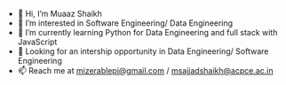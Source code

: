 - 👋 Hi, I’m Muaaz Shaikh
- 👀 I’m interested in Software Engineering/ Data Engineering
- 🌱 I’m currently learning Python for Data Engineering and full stack with JavaScript
- 👯 Looking for an intership opportunity in Data Engineering/ Software Engineering
- 📫 Reach me at mizerablepi@gmail.com / msajjadshaikh@acpce.ac.in

<!---
mizerablepi/mizerablepi is a ✨ special ✨ repository because its `README.md` (this file) appears on your GitHub profile.
You can click the Preview link to take a look at your changes.
--->
